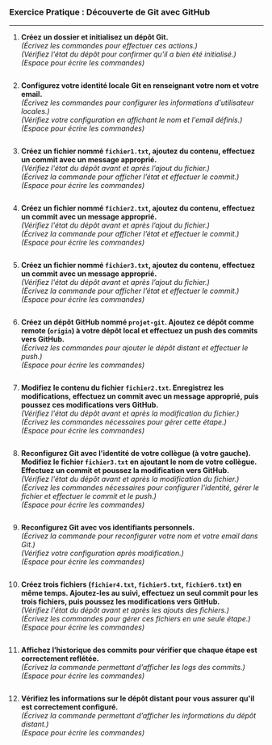 ### **Exercice Pratique : Découverte de Git avec GitHub**

---

1. **Créez un dossier et initialisez un dépôt Git.**  
   *(Écrivez les commandes pour effectuer ces actions.)*  
   *(Vérifiez l'état du dépôt pour confirmer qu'il a bien été initialisé.)*  
   *(Espace pour écrire les commandes)*  
   ```
   
   ```

2. **Configurez votre identité locale Git en renseignant votre nom et votre email.**  
   *(Écrivez les commandes pour configurer les informations d'utilisateur locales.)*  
   *(Vérifiez votre configuration en affichant le nom et l'email définis.)*  
   *(Espace pour écrire les commandes)*  
   ```
   
   ```

3. **Créez un fichier nommé `fichier1.txt`, ajoutez du contenu, effectuez un commit avec un message approprié.**  
   *(Vérifiez l'état du dépôt avant et après l’ajout du fichier.)*  
   *(Écrivez la commande pour afficher l’état et effectuer le commit.)*  
   *(Espace pour écrire les commandes)*  
   ```
   
   ```

4. **Créez un fichier nommé `fichier2.txt`, ajoutez du contenu, effectuez un commit avec un message approprié.**  
   *(Vérifiez l'état du dépôt avant et après l’ajout du fichier.)*  
   *(Écrivez la commande pour afficher l’état et effectuer le commit.)*  
   *(Espace pour écrire les commandes)*  
   ```
   
   ```

5. **Créez un fichier nommé `fichier3.txt`, ajoutez du contenu, effectuez un commit avec un message approprié.**  
   *(Vérifiez l'état du dépôt avant et après l’ajout du fichier.)*  
   *(Écrivez la commande pour afficher l’état et effectuer le commit.)*  
   *(Espace pour écrire les commandes)*  
   ```
   
   ```

6. **Créez un dépôt GitHub nommé `projet-git`. Ajoutez ce dépôt comme remote (`origin`) à votre dépôt local et effectuez un push des commits vers GitHub.**  
   *(Écrivez les commandes pour ajouter le dépôt distant et effectuer le push.)*  
   *(Espace pour écrire les commandes)*  
   ```
   
   ```

7. **Modifiez le contenu du fichier `fichier2.txt`. Enregistrez les modifications, effectuez un commit avec un message approprié, puis poussez ces modifications vers GitHub.**  
   *(Vérifiez l'état du dépôt avant et après la modification du fichier.)*  
   *(Écrivez les commandes nécessaires pour gérer cette étape.)*  
   *(Espace pour écrire les commandes)*  
   ```
   
   ```

8. **Reconfigurez Git avec l'identité de votre collègue (à votre gauche). Modifiez le fichier `fichier3.txt` en ajoutant le nom de votre collègue. Effectuez un commit et poussez la modification vers GitHub.**  
   *(Vérifiez l'état du dépôt avant et après la modification du fichier.)*  
   *(Écrivez les commandes nécessaires pour configurer l'identité, gérer le fichier et effectuer le commit et le push.)*  
   *(Espace pour écrire les commandes)*  
   ```
   
   ```

9. **Reconfigurez Git avec vos identifiants personnels.**  
   *(Écrivez la commande pour reconfigurer votre nom et votre email dans Git.)*  
   *(Vérifiez votre configuration après modification.)*  
   *(Espace pour écrire les commandes)*  
   ```
   
   ```

10. **Créez trois fichiers (`fichier4.txt`, `fichier5.txt`, `fichier6.txt`) en même temps. Ajoutez-les au suivi, effectuez un seul commit pour les trois fichiers, puis poussez les modifications vers GitHub.**  
    *(Vérifiez l'état du dépôt avant et après les ajouts des fichiers.)*  
    *(Écrivez les commandes pour gérer ces fichiers en une seule étape.)*  
    *(Espace pour écrire les commandes)*  
    ```
    
    ```

11. **Affichez l’historique des commits pour vérifier que chaque étape est correctement reflétée.**  
    *(Écrivez la commande permettant d’afficher les logs des commits.)*  
    *(Espace pour écrire les commandes)*  
    ```
    
    ```

12. **Vérifiez les informations sur le dépôt distant pour vous assurer qu'il est correctement configuré.**  
    *(Écrivez la commande permettant d’afficher les informations du dépôt distant.)*  
    *(Espace pour écrire les commandes)*  
    ```
    
    ```

